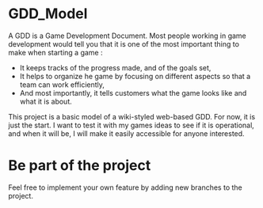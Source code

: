 # GDD_Model

A GDD is a Game Development Document. Most people working in game development would tell you that it is one of the most important thing to make when starting a game : 
 * It keeps tracks of the progress made, and of the goals set,
 * It helps to organize he game by focusing on different aspects so that a team can work efficiently,
 * And most importantly, it tells customers what the game looks like and what it is about.

This project is a basic model of a wiki-styled web-based GDD. For now, it is just the start. I want to test it with my games ideas to see if it is operational, and when it will be, I will make it easily accessible for anyone interested.

# Be part of the project

Feel free to implement your own feature by adding new branches to the project.
